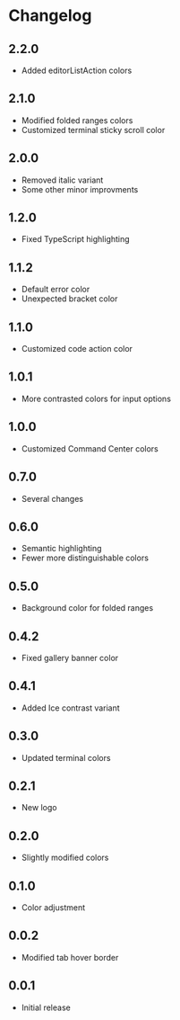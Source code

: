 # Changelog

## 2.2.0

- Added editorListAction colors

## 2.1.0

- Modified folded ranges colors
- Customized terminal sticky scroll color

## 2.0.0

- Removed italic variant
- Some other minor improvments

## 1.2.0

- Fixed TypeScript highlighting

## 1.1.2

- Default error color
- Unexpected bracket color

## 1.1.0

- Customized code action color

## 1.0.1

- More contrasted colors for input options

## 1.0.0

- Customized Command Center colors

## 0.7.0

- Several changes

## 0.6.0

- Semantic highlighting
- Fewer more distinguishable colors

## 0.5.0

- Background color for folded ranges

## 0.4.2

- Fixed gallery banner color

## 0.4.1

- Added Ice contrast variant

## 0.3.0

- Updated terminal colors

## 0.2.1

- New logo

## 0.2.0

- Slightly modified colors

## 0.1.0

- Color adjustment

## 0.0.2

- Modified tab hover border

## 0.0.1

- Initial release
